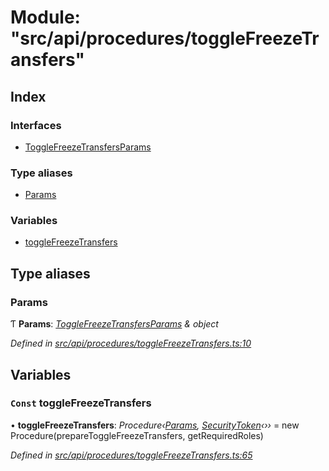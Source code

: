 # Module: "src/api/procedures/toggleFreezeTransfers"

## Index

### Interfaces

* [ToggleFreezeTransfersParams](../interfaces/_src_api_procedures_togglefreezetransfers_.togglefreezetransfersparams.md)

### Type aliases

* [Params](_src_api_procedures_togglefreezetransfers_.md#params)

### Variables

* [toggleFreezeTransfers](_src_api_procedures_togglefreezetransfers_.md#const-togglefreezetransfers)

## Type aliases

###  Params

Ƭ **Params**: *[ToggleFreezeTransfersParams](../interfaces/_src_api_procedures_togglefreezetransfers_.togglefreezetransfersparams.md) & object*

*Defined in [src/api/procedures/toggleFreezeTransfers.ts:10](https://github.com/PolymathNetwork/polymesh-sdk/blob/2aa4a44/src/api/procedures/toggleFreezeTransfers.ts#L10)*

## Variables

### `Const` toggleFreezeTransfers

• **toggleFreezeTransfers**: *Procedure‹[Params](_src_api_procedures_togglefreezetransfers_.md#params), [SecurityToken](../classes/_src_api_entities_securitytoken_index_.securitytoken.md)‹››* = new Procedure(prepareToggleFreezeTransfers, getRequiredRoles)

*Defined in [src/api/procedures/toggleFreezeTransfers.ts:65](https://github.com/PolymathNetwork/polymesh-sdk/blob/2aa4a44/src/api/procedures/toggleFreezeTransfers.ts#L65)*
